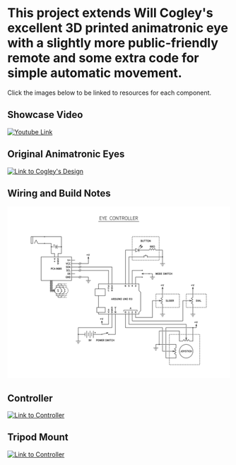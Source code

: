 # This project extends Will Cogley's excellent 3D printed animatronic eye with a slightly more public-friendly remote and some extra code for simple automatic movement.
Click the images below to be linked to resources for each component.

## Showcase Video
[![Youtube Link](https://img.youtube.com/vi/J1yxJr_xqg0/maxresdefault.jpg)](https://www.youtube.com/watch?v=J1yxJr_xqg0)

## Original Animatronic Eyes
[![Link to Cogley's Design](https://img.youtube.com/vi/Ftt9e8xnKE4/maxresdefault.jpg)](https://www.instructables.com/Simplified-3D-Printed-Animatronic-Dual-Eye-Mechani/)

## Wiring and Build Notes
[![Wiring Diagram](Eye%20Controller%20Schematic.svg)](https://github.com/SyberxSpace/Cogley_EyeMech/blob/main/BuildNotes.md)

## Controller
[![Link to Controller](https://media.printables.com/media/prints/295201/images/2590332_9bb9350d-d291-4360-98ad-59cf4fd4e387/thumbs/inside/1920x1440/jpg/pxl_20221013_200802915.webp)](https://www.printables.com/model/295201-animatronic-eye-controller-sized-for-general-publi)

## Tripod Mount
[![Link to Controller](https://media.printables.com/media/prints/295239/images/2590624_d544fc46-1828-4836-a746-9470176d4d14/thumbs/inside/1920x1440/jpg/pxl_20221013_200729686mp.webp)](https://www.printables.com/model/295239-battery-base-and-tripod-mount-for-cogleys-animatro)
